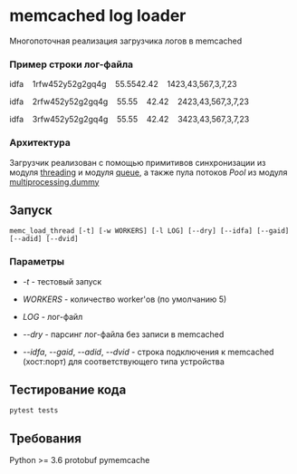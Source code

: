 # memcached log loader
Многопоточная реализация загрузчика логов в memcached

### Пример строки лог-файла
idfa&nbsp;&nbsp;&nbsp;&nbsp;1rfw452y52g2gq4g&nbsp;&nbsp;&nbsp;&nbsp;55.5542.42&nbsp;&nbsp;&nbsp;&nbsp;1423,43,567,3,7,23

idfa&nbsp;&nbsp;&nbsp;&nbsp;2rfw452y52g2gq4g&nbsp;&nbsp;&nbsp;&nbsp;55.55&nbsp;&nbsp;&nbsp;&nbsp;42.42&nbsp;&nbsp;&nbsp;&nbsp;2423,43,567,3,7,23

idfa&nbsp;&nbsp;&nbsp;&nbsp;3rfw452y52g2gq4g&nbsp;&nbsp;&nbsp;&nbsp;55.55&nbsp;&nbsp;&nbsp;&nbsp;42.42&nbsp;&nbsp;&nbsp;&nbsp;3423,43,567,3,7,23

### Архитектура

Загрузчик реализован с помощью примитивов синхронизации из модуля [threading](https://docs.python.org/3/library/threading.html#module-threading) и модуля [queue](https://docs.python.org/3/library/queue.html#module-queue), а также пула потоков *Pool* из модуля [multiprocessing.dummy](https://docs.python.org/3/library/multiprocessing.html)  

## Запуск
```memc_load_thread [-t] [-w WORKERS] [-l LOG] [--dry] [--idfa] [--gaid] [--adid] [--dvid]```

### Параметры

- *-t* - тестовый запуск 

- *WORKERS* - количество worker'ов (по умолчанию 5)

- *LOG* - лог-файл

- *--dry* - парсинг лог-файла без записи в memcached

- *--idfa*, *--gaid*, *--adid*, *--dvid* - строка подключения к memcached (хост:порт) для соответствующего типа устройства

## Тестирование кода
``` pytest tests ```

## Требования
Python >= 3.6
protobuf
pymemcache
